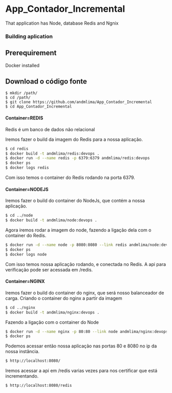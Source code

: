 # App_Contador_Incremental
That application has Node, database Redis and Ngnix

### Building aplication
## Prerequirement
Docker installed

## Download o código fonte
````
$ mkdir /path/
$ cd /path/
$ git clone https://github.com/andmlima/App_Contador_Incremental
$ cd App_Contador_Incremental
````
#### Container=REDIS
 Redis é um banco de dados não relacional
 
Iremos fazer o build da imagem do Redis para a nossa aplicação.
```sh
$ cd redis
$ docker build -t andmlima/redis:devops .
$ docker run -d --name redis -p 6379:6379 andmlima/redis:devops
$ docker ps
$ docker logs redis
```
Com isso temos o container do Redis rodando na porta 6379.

#### Container=NODEJS
Iremos fazer o build do container do NodeJs, que contém a nossa aplicação.
```sh
$ cd ../node
$ docker build -t andmlima/node:devops .
```
Agora iremos rodar a imagem do node, fazendo a ligação dela com o container do Redis.
```sh
$ docker run -d --name node -p 8080:8080 --link redis andmlima/node:devops
$ docker ps 
$ docker logs node
```
Com isso temos nossa aplicação rodando, e conectada no Redis. A api para verificação pode ser acessada em /redis.

#### Container=NGINX
Iremos fazer o build do container do nginx, que será nosso balanceador de carga.
Criando o container do nginx a partir da imagem
```sh
$ cd ../nginx
$ docker build -t andmlima/nginx:devops .
```
Fazendo a ligação com o container do Node
```sh
$ docker run -d --name nginx -p 80:80 --link node andmlima/nginx:devops
$ docker ps
```
Podemos acessar então nossa aplicação nas portas 80 e 8080 no ip da nossa instância.
```sh
$ http://localhost:8080/
```  
Iremos acessar a api em /redis varias vezes para nos certificar que está incrementando.
```sh
$ http://localhost:8080/redis
```




